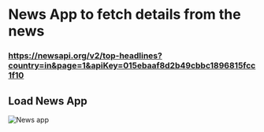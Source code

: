 # News App to fetch details from the news 
### https://newsapi.org/v2/top-headlines?country=in&page=1&apiKey=015ebaaf8d2b49cbbc1896815fcc1f10

## Load News App

![News app](load_news.gif)
